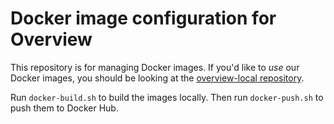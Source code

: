 # Docker image configuration for Overview

This repository is for managing Docker images. If you'd like to _use_ our Docker
images, you should be looking at the [overview-local
repository](https://github.com/overview/overview-local).

Run `docker-build.sh` to build the images locally. Then run `docker-push.sh` to
push them to Docker Hub.
